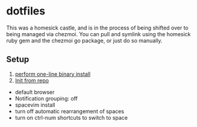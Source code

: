 # dotfiles

This was a homesick castle, and is in the process of being shifted over to being managed via chezmoi.
You can pull and symlink using the homesick ruby gem and the chezmoi go package,
or just do so manually.

## Setup

1. [perform one-line binary install](https://www.chezmoi.io/install/#one-line-binary-install)
2. [Init from repo](https://www.chezmoi.io/user-guide/setup/#use-a-hosted-repo-to-manage-your-dotfiles-across-multiple-machines)

- default browser
- Notification grouping: off
- spacevim install
- turn off automatic rearrangement of spaces
- turn on ctrl-num shortcuts to switch to space
